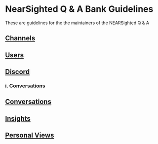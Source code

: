 # NearSighted Q & A Bank Guidelines

These are guidelines for the the maintainers of the NEARSighted Q & A 
## [Channels](https://hackmd.io/-ytj2xFGTmu__3l9rhRsdA)
## [Users](https://hackmd.io/nvMa0vC0QVag6mOK20RmrA)
## [Discord](https://hackmd.io/Z2NWK6ZYRjC-hBdpc5qWbA)
### i. Conversations
## [Conversations](https://hackmd.io/piIu7WGbTQ2Wpr1Jo2KKLw)
## [Insights](https://hackmd.io/PtGLZr4eRmW8rK-yQ4-Fzw)

## [Personal Views](https://hackmd.io/4Dq8BN7GRwS2u90-MAUwtQ)
